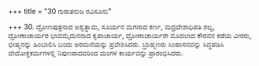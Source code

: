 +++
title = "30 ಗುರುತನುಜ ರವಿಸೂನು"

+++
30. ದ್ರೋಣಪುತ್ರನಾದ ಅಶ್ವತ್ಥಾಮ, ಸೂರ್ಯನ ಮಗನಾದ ಕರ್ಣ, ಮದ್ರದೇಶಾಧಿಪತಿ ಶಲ್ಯ, ದ್ರೋಣಾಚಾರ್ಯರ ಭಾವಮೈದುನನಾದ ಕೃಪಾಚಾರ್ಯ, ದ್ರೋಣಾಚಾರ್ಯರೇ ಮೊದಲಾದ ಕೌರವನ ಕಡೆಯ ವೀರರು, ಭೀಷ್ಮನನ್ನು ಹಿಂಬಾಲಿಸಿ ಬಂದು ಅರಮನೆಯನ್ನು ಪ್ರವೇಶಿಸಿದರು. ಬ್ರಾಹ್ಮಣರು ಸಿಂಹಾಸನವನ್ನು ಸಿದ್ಧಪಡಿಸಿ ವೇದೋಕ್ತಕರ್ಮಗಳಲ್ಲಿ ನಿಪುಣರಾದವರಿಂದ ಮಂಗಳ ಕಾರ್ಯವನ್ನು ಪ್ರಾರಂಭಿಸಿದರು.